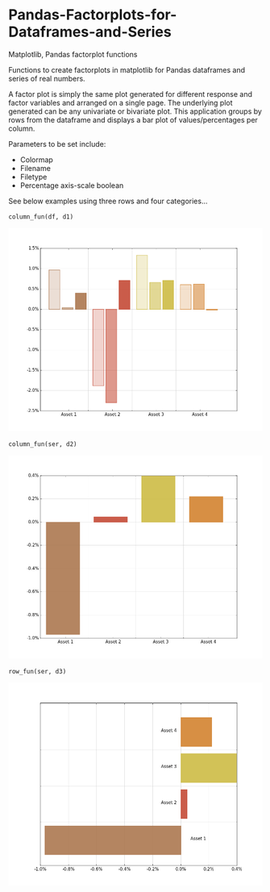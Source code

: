 # Pandas-Factorplots-for-Dataframes-and-Series
Matplotlib, Pandas factorplot functions

Functions to create factorplots in matplotlib for Pandas dataframes and series of real numbers. 

A factor plot is simply the same plot generated for different response and factor variables and arranged on a single page. The underlying plot generated can be any univariate or bivariate plot.  This application groups by rows from the dataframe and displays a bar plot of values/percentages per column. 

Parameters to be set include:
 * Colormap
 * Filename
 * Filetype
 * Percentage axis-scale boolean

See below examples using three rows and four categories...


```python
column_fun(df, d1)
```


![png1](myfile1.png)



```python
column_fun(ser, d2)
```


![png1](myfile2.png)



```python
row_fun(ser, d3)
```


![png1](myfile3.png)



```python

```
